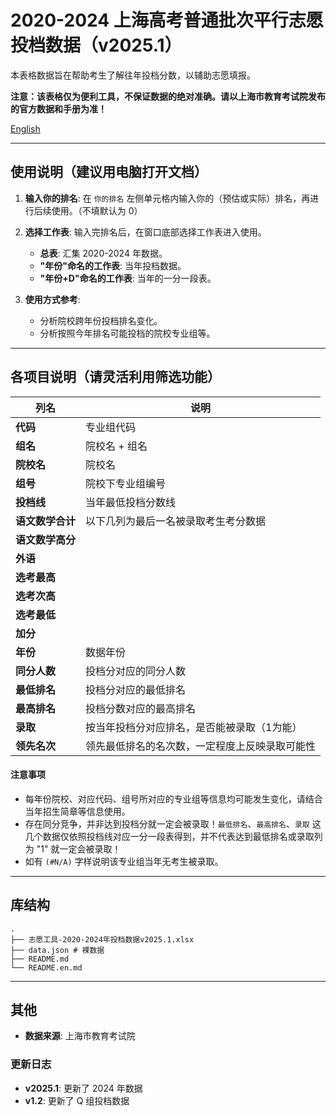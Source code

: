# 2020-2024 上海高考普通批次平行志愿投档数据（v2025.1）

本表格数据旨在帮助考生了解往年投档分数，以辅助志愿填报。

**注意：该表格仅为便利工具，不保证数据的绝对准确。请以上海市教育考试院发布的官方数据和手册为准！**

[English](./README.en.md)

---

## 使用说明（建议用电脑打开文档）

1.  **输入你的排名**:
    在 `你的排名` 左侧单元格内输入你的（预估或实际）排名，再进行后续使用。（不填默认为 0）

2.  **选择工作表**:
    输入完排名后，在窗口底部选择工作表进入使用。
    *   **总表**: 汇集 2020-2024 年数据。
    *   **"年份"命名的工作表**: 当年投档数据。
    *   **"年份+D"命名的工作表**: 当年的一分一段表。

3.  **使用方式参考**:
    *   分析院校跨年份投档排名变化。
    *   分析按照今年排名可能投档的院校专业组等。

---

## 各项目说明（请灵活利用筛选功能）

| 列名           | 说明                                                               |
| -------------- | ------------------------------------------------------------------ |
| **代码**       | 专业组代码                                                         |
| **组名**       | 院校名 + 组名                                                      |
| **院校名**     | 院校名                                                             |
| **组号**       | 院校下专业组编号                                                   |
| **投档线**     | 当年最低投档分数线                                                 |
| **语文数学合计** | 以下几列为最后一名被录取考生考分数据                                 |
| **语文数学高分** |                                                                    |
| **外语**       |                                                                    |
| **选考最高**   |                                                                    |
| **选考次高**   |                                                                    |
| **选考最低**   |                                                                    |
| **加分**       |                                                                    |
| **年份**       | 数据年份                                                           |
| **同分人数**   | 投档分对应的同分人数                                               |
| **最低排名**   | 投档分对应的最低排名                                               |
| **最高排名**   | 投档分数对应的最高排名                                             |
| **录取**       | 按当年投档分对应排名，是否能被录取（1为能）                         |
| **领先名次**   | 领先最低排名的名次数，一定程度上反映录取可能性                     |

#### 注意事项

*   每年份院校、对应代码、组号所对应的专业组等信息均可能发生变化，请结合当年招生简章等信息使用。
*   存在同分竞争，并非达到投档分就一定会被录取！`最低排名`、`最高排名`、`录取` 这几个数据仅依照投档线对应一分一段表得到，并不代表达到最低排名或录取列为 "1" 就一定会被录取！
*   如有 `(#N/A)` 字样说明该专业组当年无考生被录取。

---

## 库结构

```
.
├── 志愿工具-2020-2024年投档数据v2025.1.xlsx
├── data.json # 裸数据
├── README.md
└── README.en.md
```

---

## 其他

*   **数据来源**: 上海市教育考试院

### 更新日志

*   **v2025.1**: 更新了 2024 年数据
*   **v1.2**: 更新了 Q 组投档数据
